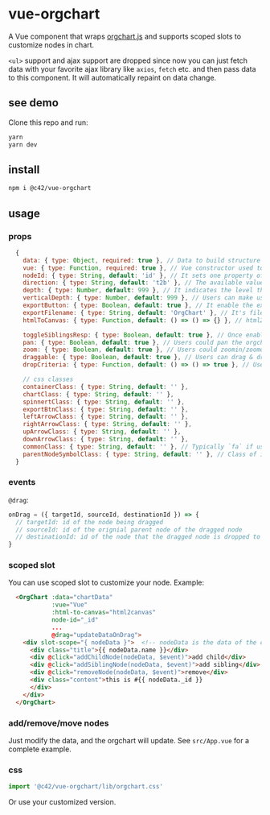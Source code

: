 # vue-orgchart

A Vue component that wraps [orgchart.js](https://github.com/dabeng/OrgChart.js) and supports scoped slots to customize nodes in chart.

`<ul>` support and ajax support are dropped since now you can just fetch data with your favorite ajax library like `axios`, `fetch` etc. and then pass data to this component. It will automatically repaint on data change.

## see demo

Clone this repo and run:

```bash
yarn
yarn dev
```

## install

```bash
npm i @c42/vue-orgchart
```

## usage

### props

```js
  {
    data: { type: Object, required: true }, // Data to build structure of orgchart. see below.
    vue: { type: Function, required: true }, // Vue constructor used to render nodes.
    nodeId: { type: String, default: 'id' }, // It sets one property of data as unique identifier of every orgchart node.
    direction: { type: String, default: 't2b' }, // The available values are t2b(implies "top to bottom", it's default value), b2t(implies "bottom to top"), l2r(implies "left to right"), r2l(implies "right to left").
    depth: { type: Number, default: 999 }, // It indicates the level that at the very beginning orgchart is expanded to.
    verticalDepth: { type: Number, default: 999 }, // Users can make use of this option to align the nodes vertically from the specified depth.
    exportButton: { type: Boolean, default: true }, // It enable the export button for orgchart.
    exportFilename: { type: String, default: 'OrgChart' }, // It's filename when you export current orgchart as a picture.
    htmlToCanvas: { type: Function, default: () => () => {} }, // html2canvas to convert html to picture for export.

    toggleSiblingsResp: { type: Boolean, default: true }, // Once enable this option, users can show/hide left/right sibling nodes respectively by clicking left/right arrow.
    pan: { type: Boolean, default: true }, // Users could pan the orgchart by mouse drag&drop if they enable this option.
    zoom: { type: Boolean, default: true }, // Users could zoomin/zoomout the orgchart by mouse wheel if they enable this option.
    draggable: { type: Boolean, default: true }, // Users can drag & drop the nodes of orgchart if they enable this option. **Note**: this feature doesn't work on IE due to its poor support for HTML5 drag & drop API.
    dropCriteria: { type: Function, default: () => () => true }, // Users can construct their own criteria to limit the relationships between dragged node and drop zone. Furtherly, this function accept three arguments(draggedNode, dragZone, dropZone) and just only return boolen values.

    // css classes
    containerClass: { type: String, default: '' },
    chartClass: { type: String, default: '' },
    spinnertClass: { type: String, default: '' },
    exportBtnClass: { type: String, default: '' },
    leftArrowClass: { type: String, default: '' },
    rightArrowClass: { type: String, default: '' },
    upArrowClass: { type: String, default: '' },
    downArrowClass: { type: String, default: '' },
    commonClass: { type: String, default: '' }, // Typically `fa` if using font-awesome
    parentNodeSymbolClass: { type: String, default: '' }, // Class of icon to imply that the node has child nodes.
  }
```

### events

`@drag`:

```js
onDrag = ({ targetId, sourceId, destinationId }) => {
  // targetId: id of the node being dragged
  // sourceId: id of the orignial parent node of the dragged node
  // destinationId: id of the node that the dragged node is dropped to
}
```

### scoped slot

You can use scoped slot to customize your node. Example:

```html
  <OrgChart :data="chartData"
            :vue="Vue"
            :html-to-canvas="html2canvas"
            node-id="_id"
            ...
            @drag="updateDataOnDrag">
    <div slot-scope="{ nodeData }">  <!-- nodeData is the data of the coresponding node -->
      <div class="title">{{ nodeData.name }}</div>
      <div @click="addChildNode(nodeData, $event)">add child</div>
      <div @click="addSiblingNode(nodeData, $event)">add sibling</div>
      <div @click="removeNode(nodeData, $event)">remove</div>
      <div class="content">this is #{{ nodeData._id }}
      </div>
    </div>
  </OrgChart>
```

### add/remove/move nodes

Just modify the data, and the orgchart will update. See `src/App.vue` for a complete example.

### css

```js
import '@c42/vue-orgchart/lib/orgchart.css'
```

Or use your customized version.
